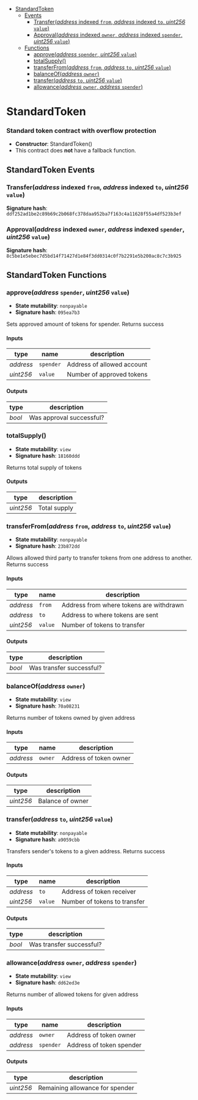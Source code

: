 * [StandardToken](#standardtoken)
  * [Events](#standardtoken-events)
    * [Transfer(*address* indexed `from`, *address* indexed `to`, *uint256* `value`)](#transferaddress-indexed-from-address-indexed-to-uint256-value)
    * [Approval(*address* indexed `owner`, *address* indexed `spender`, *uint256* `value`)](#approvaladdress-indexed-owner-address-indexed-spender-uint256-value)
  * [Functions](#standardtoken-functions)
    * [approve(*address* `spender`, *uint256* `value`)](#approveaddress-spender-uint256-value)
    * [totalSupply()](#totalsupply)
    * [transferFrom(*address* `from`, *address* `to`, *uint256* `value`)](#transferfromaddress-from-address-to-uint256-value)
    * [balanceOf(*address* `owner`)](#balanceofaddress-owner)
    * [transfer(*address* `to`, *uint256* `value`)](#transferaddress-to-uint256-value)
    * [allowance(*address* `owner`, *address* `spender`)](#allowanceaddress-owner-address-spender)

# StandardToken

### Standard token contract with overflow protection

- **Constructor**: StandardToken()
- This contract does **not** have a fallback function.

## StandardToken Events

### Transfer(*address* indexed `from`, *address* indexed `to`, *uint256* `value`)

**Signature hash**: `ddf252ad1be2c89b69c2b068fc378daa952ba7f163c4a11628f55a4df523b3ef`

### Approval(*address* indexed `owner`, *address* indexed `spender`, *uint256* `value`)

**Signature hash**: `8c5be1e5ebec7d5bd14f71427d1e84f3dd0314c0f7b2291e5b200ac8c7c3b925`

## StandardToken Functions

### approve(*address* `spender`, *uint256* `value`)

- **State mutability**: `nonpayable`
- **Signature hash**: `095ea7b3`

Sets approved amount of tokens for spender. Returns success

#### Inputs

| type      | name      | description                |
| --------- | --------- | -------------------------- |
| *address* | `spender` | Address of allowed account |
| *uint256* | `value`   | Number of approved tokens  |

#### Outputs

| type   | description              |
| ------ | ------------------------ |
| *bool* | Was approval successful? |

### totalSupply()

- **State mutability**: `view`
- **Signature hash**: `18160ddd`

Returns total supply of tokens

#### Outputs

| type      | description  |
| --------- | ------------ |
| *uint256* | Total supply |

### transferFrom(*address* `from`, *address* `to`, *uint256* `value`)

- **State mutability**: `nonpayable`
- **Signature hash**: `23b872dd`

Allows allowed third party to transfer tokens from one address to another. Returns success

#### Inputs

| type      | name    | description                             |
| --------- | ------- | --------------------------------------- |
| *address* | `from`  | Address from where tokens are withdrawn |
| *address* | `to`    | Address to where tokens are sent        |
| *uint256* | `value` | Number of tokens to transfer            |

#### Outputs

| type   | description              |
| ------ | ------------------------ |
| *bool* | Was transfer successful? |

### balanceOf(*address* `owner`)

- **State mutability**: `view`
- **Signature hash**: `70a08231`

Returns number of tokens owned by given address

#### Inputs

| type      | name    | description            |
| --------- | ------- | ---------------------- |
| *address* | `owner` | Address of token owner |

#### Outputs

| type      | description      |
| --------- | ---------------- |
| *uint256* | Balance of owner |

### transfer(*address* `to`, *uint256* `value`)

- **State mutability**: `nonpayable`
- **Signature hash**: `a9059cbb`

Transfers sender's tokens to a given address. Returns success

#### Inputs

| type      | name    | description                  |
| --------- | ------- | ---------------------------- |
| *address* | `to`    | Address of token receiver    |
| *uint256* | `value` | Number of tokens to transfer |

#### Outputs

| type   | description              |
| ------ | ------------------------ |
| *bool* | Was transfer successful? |

### allowance(*address* `owner`, *address* `spender`)

- **State mutability**: `view`
- **Signature hash**: `dd62ed3e`

Returns number of allowed tokens for given address

#### Inputs

| type      | name      | description              |
| --------- | --------- | ------------------------ |
| *address* | `owner`   | Address of token owner   |
| *address* | `spender` | Address of token spender |

#### Outputs

| type      | description                     |
| --------- | ------------------------------- |
| *uint256* | Remaining allowance for spender |
